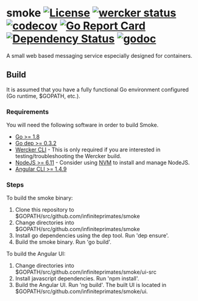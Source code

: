 # smoke [![License](http://img.shields.io/badge/license-mit-blue.svg)](LICENSE) [![wercker status](https://app.wercker.com/status/cf2b022fe1d667a6e16709a43d7e38ac/s/master "wercker status")](https://app.wercker.com/project/byKey/cf2b022fe1d667a6e16709a43d7e38ac) [![codecov](https://codecov.io/gh/infiniteprimates/smoke/branch/master/graph/badge.svg)](https://codecov.io/gh/infiniteprimates/smoke) [![Go Report Card](https://goreportcard.com/badge/github.com/infiniteprimates/smoke)](https://goreportcard.com/report/github.com/infiniteprimates/smoke) [![Dependency Status](https://dependencyci.com/github/infiniteprimates/smoke/badge)](https://dependencyci.com/github/infiniteprimates/smoke) [![godoc](https://godoc.org/github.com/infiniteprimates/smoke?status.svg)](https://godoc.org/github.com/infiniteprimates/smoke)

A small web based messaging service especially designed for containers.

## Build

It is assumed that you have a fully functional Go environment configured (Go runtime, $GOPATH, etc.).

### Requirements

You will need the following software in order to build Smoke.

* [Go >= 1.8](https://golang.org)
* [Go dep >= 0.3.2](https://github.com/golang/dep) 
* [Wercker CLI](https://www.wercker.com/cli) - This is only required if you are interested in testing/troubleshooting the Wercker build.
* [NodeJS >= 6.11](https://nodejs.org) - Consider using [NVM](https://github.com/creationix/nvm) to install and manage NodeJS.
* [Angular CLI >= 1.4.9](https://cli.angular.io/)

### Steps

To build the smoke binary:

1. Clone this repository to $GOPATH/src/github.com/infiniteprimates/smoke
1. Change directories into $GOPATH/src/github.com/infiniteprimates/smoke
1. Install go dependencies using the dep tool. Run 'dep ensure'.
1. Build the smoke binary. Run 'go build'.

To build the Angular UI:

1. Change directories into $GOPATH/src/github.com/infiniteprimates/smoke/ui-src
1. Install javascript dependencies. Run 'npm install'.
1. Build the Angular UI. Run 'ng build'. The built UI is located in $GOPATH/src/github.com/infiniteprimates/smoke/ui.
